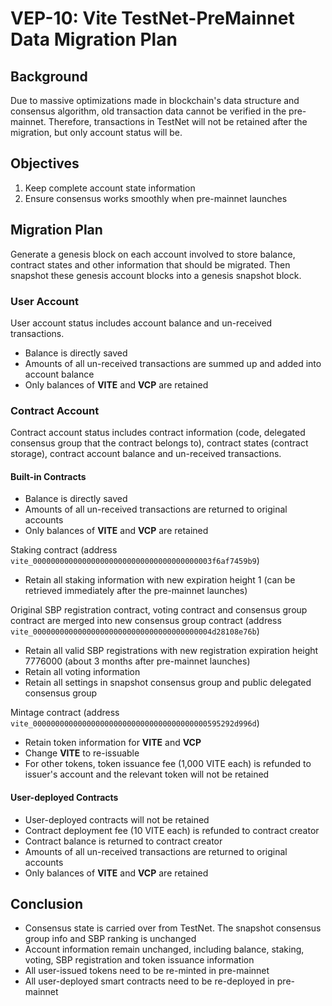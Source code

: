 # VEP-10: Vite TestNet-PreMainnet Data Migration Plan

## Background

Due to massive optimizations made in blockchain's data structure and consensus algorithm, old transaction data cannot be verified in the pre-mainnet. Therefore, transactions in TestNet will not be retained after the migration, but only account status will be.

## Objectives

1. Keep complete account state information
2. Ensure consensus works smoothly when pre-mainnet launches

## Migration Plan

Generate a genesis block on each account involved to store balance, contract states and other information that should be migrated. Then snapshot these genesis account blocks into a genesis snapshot block.

### User Account 

User account status includes account balance and un-received transactions.
* Balance is directly saved
* Amounts of all un-received transactions are summed up and added into account balance
* Only balances of **VITE** and **VCP** are retained

### Contract Account

Contract account status includes contract information (code, delegated consensus group that the contract belongs to), contract states (contract storage), contract account balance and un-received transactions.

#### Built-in Contracts

* Balance is directly saved
* Amounts of all un-received transactions are returned to original accounts
* Only balances of **VITE** and **VCP** are retained

Staking contract (address `vite_0000000000000000000000000000000000000003f6af7459b9`)
* Retain all staking information with new expiration height 1 (can be retrieved immediately after the pre-mainnet launches)

Original SBP registration contract, voting contract and consensus group contract are merged into new consensus group contract (address `vite_0000000000000000000000000000000000000004d28108e76b`)
* Retain all valid SBP registrations with new registration expiration height 7776000 (about 3 months after pre-mainnet launches)
* Retain all voting information
* Retain all settings in snapshot consensus group and public delegated consensus group

Mintage contract (address `vite_000000000000000000000000000000000000000595292d996d`)
* Retain token information for **VITE** and **VCP**
* Change **VITE** to re-issuable
* For other tokens, token issuance fee (1,000 VITE each) is refunded to issuer's account and the relevant token will not be retained

#### User-deployed Contracts

* User-deployed contracts will not be retained
* Contract deployment fee (10 VITE each) is refunded to contract creator
* Contract balance is returned to contract creator
* Amounts of all un-received transactions are returned to original accounts
* Only balances of **VITE** and **VCP** are retained

## Conclusion

* Consensus state is carried over from TestNet. The snapshot consensus group info and SBP ranking is unchanged
* Account information remain unchanged, including balance, staking, voting, SBP registration and token issuance information
* All user-issued tokens need to be re-minted in pre-mainnet
* All user-deployed smart contracts need to be re-deployed in pre-mainnet
